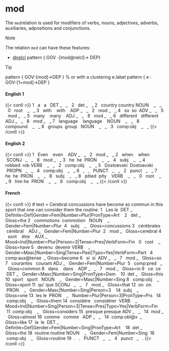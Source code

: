 # mod

The `mod`relation is used for modifiers of verbs, nouns, adjectives, adverbs, auxiliaries, adpositions and conjunctions.

>[!NOTE]
>The relation `mod` can have these features:
> * [@relcl](../../deep_features/relcl)
> pattern { GOV -[mod@relcl]-> DEP}

>[!tip]
> pattern { GOV-[mod]->DEP }
> % or with a clustering e.label 
> pattern { e : GOV-[1=mod]->DEP }
  
<!-- tabs:start -->
#### **English 1**
{{< conll >}}
1   a   a   DET _   _   2   det _   _
2   country country NOUN    _   _   0   root    _   _
3   with    with    ADP _   _   2   mod _   _
4   so  so  ADV _   _   5   mod _   _
5   many    many    ADJ _   _   8   mod _   _
6   different   different   ADJ _   _   8   mod _   _
7   language    language    NOUN    _   _   8   compound    _   _
8   groups  group   NOUN    _   _   3   comp:obj    _   _
{{< /conll >}}

  
#### **English 2**
{{< conll >}}
1   Even    even    ADV _   _   2   mod _   _
2   when    when    SCONJ   _   _   8   mod _   _
3   he  he  PRON    _   _   4   subj    _   _
4   robbed  rob VERB    _   _   2   comp:obj    _   _
5   Dostoevski  Dostoevski  PROPN   _   _   4   comp:obj    _   _
6   ,   ,   PUNCT   _   _   2   punct   _   _
7   he  he  PRON    _   _   8   subj    _   _
8   pitied  pity    VERB    _   _   0   root    _   _
9   him he  PRON    _   _   8   comp:obj    _   _
{{< /conll >}}

#### **French**
{{< conll >}}
\# text = Cerebral concussions have become so commun in this sport that one can consider them the routine.
1   Les le  DET _   Definite=Def|Gender=Fem|Number=Plur|PronType=Art    2   det _   Gloss=the
2   commotions  commotion   NOUN    _   Gender=Fem|Number=Plur  4   subj    _   Gloss=concussions
3   cérébrales  cérébral    ADJ _   Gender=Fem|Number=Plur  2   mod _   Gloss=cerebral
4   sont    être    AUX _   Mood=Ind|Number=Plur|Person=3|Tense=Pres|VerbForm=Fin   0   root    _   Gloss=have
5   devenu  devenir VERB    _   Gender=Masc|Number=Sing|Tense=Past|Typo=Yes|VerbForm=Part   4   comp:aux@tense  _ Gloss=become
6   si  si  ADV _   _   7   mod _   Gloss=so
7   courantes   courant ADJ _   Gender=Fem|Number=Plur  5   comp:pred   _   Gloss=common
8   dans    dans    ADP _   _   7   mod _   Gloss=in
9   ce  ce  DET _   Gender=Masc|Number=Sing|PronType=Dem    10  det _   Gloss=this
10  sport   sport   NOUN    _   Gender=Masc|Number=Sing 8   comp:obj    _   Gloss=sport
11  qu' que SCONJ   _   _   7   mod _   Gloss=that
12  on  on  PRON    _   Gender=Masc|Number=Sing|Person=3    14  subj    _   Gloss=one
13  les le  PRON    _   Number=Plur|Person=3|PronType=Prs   14  comp:obj    _   Gloss=them
14  considére   considérer  VERB    _   Mood=Ind|Number=Sing|Person=3|Tense=Pres|Typo=Yes|VerbForm=Fin  11  comp:obj    _   Gloss=considers
15  presque presque ADV _   _   14  mod _   Gloss=almost
16  comme   comme   ADP _   _   14  comp:obl@x  _   Gloss=like
17  la  le  DET _   Definite=Def|Gender=Fem|Number=Sing|PronType=Art    18  det _   Gloss=the
18  routine routine NOUN    _   Gender=Fem|Number=Sing  16  comp:obj    _   Gloss=routine
19  .   .   PUNCT   _   _   4   punct   _   .
{{< /conll >}}
<!-- tabs:end -->